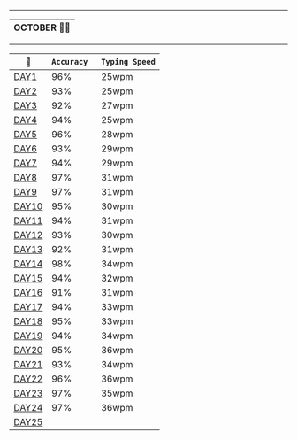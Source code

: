 
-------------------------------------------------------------------------------------------------------------------------

  |  OCTOBER 👨‍💻  |  
  |--------------|  

-------------------------------------------------------------------------------------------------------------------------

|  📆  | `Accuracy `| `Typing Speed` |  
|------|----------|---------------| 
| [DAY1](https://github.com/cleanhand/phase-1-Mayurishinde27/blob/main/Typing%20Speed/Speed/7oct2021.md)  | 96% |25wpm
| [DAY2](https://github.com/cleanhand/phase-1-Mayurishinde27/blob/main/Typing%20Speed/Speed/8oct2021.md)  | 93% |25wpm
| [DAY3](https://github.com/cleanhand/phase-1-Mayurishinde27/blob/main/Typing%20Speed/Speed/9oct2021.md)  | 92% |27wpm
| [DAY4](https://github.com/cleanhand/phase-1-Mayurishinde27/blob/main/Typing%20Speed/Speed/10oct2021.md) | 94% |25wpm
| [DAY5](https://github.com/cleanhand/phase-1-Mayurishinde27/blob/main/Typing%20Speed/Speed/11oct2021.md) | 96% |28wpm
| [DAY6](https://github.com/cleanhand/phase-1-Mayurishinde27/blob/main/Typing%20Speed/Speed/12oct2021.md) | 93% |29wpm
| [DAY7](https://github.com/cleanhand/phase-1-Mayurishinde27/blob/main/Typing%20Speed/Speed/13oct2021.md) | 94% |29wpm
| [DAY8](https://github.com/cleanhand/phase-1-Mayurishinde27/blob/main/Typing%20Speed/Speed/14oct2021.md) | 97% |31wpm
| [DAY9](https://github.com/cleanhand/phase-1-Mayurishinde27/blob/main/Typing%20Speed/Speed/15oct2021.md) | 97% |31wpm
| [DAY10](https://github.com/cleanhand/phase-1-Mayurishinde27/blob/main/Typing%20Speed/Speed/16oct2021.md) | 95% |30wpm
| [DAY11](https://github.com/cleanhand/phase-1-Mayurishinde27/blob/main/Typing%20Speed/Speed/17oct2021.md) | 94% |31wpm
| [DAY12](https://github.com/cleanhand/phase-1-Mayurishinde27/blob/main/Typing%20Speed/Speed/18oct2021.md) | 93% |30wpm
| [DAY13](https://github.com/cleanhand/phase-1-Mayurishinde27/blob/main/Typing%20Speed/Speed/19oct2021.md) | 92% |31wpm
| [DAY14](https://github.com/cleanhand/phase-1-Mayurishinde27/blob/main/Typing%20Speed/Speed/20oct2021.md) | 98% |34wpm
| [DAY15](https://github.com/cleanhand/phase-1-Mayurishinde27/blob/main/Typing%20Speed/Speed/21oct2021.md) | 94% |32wpm
| [DAY16](https://github.com/cleanhand/phase-1-Mayurishinde27/blob/main/Typing%20Speed/Speed/22oct2021.md) | 91% |31wpm
| [DAY17](https://github.com/cleanhand/phase-1-Mayurishinde27/blob/main/Typing%20Speed/Speed/23oct2021.md) | 94% |33wpm
| [DAY18](https://github.com/cleanhand/phase-1-Mayurishinde27/blob/main/Typing%20Speed/Speed/24oct2021.md) | 95% |33wpm
| [DAY19](https://github.com/cleanhand/phase-1-Mayurishinde27/blob/main/Typing%20Speed/Speed/25oct2021.md) | 94% |34wpm
| [DAY20](https://github.com/cleanhand/phase-1-Mayurishinde27/blob/main/Typing%20Speed/Speed/26oct2021.md) | 95% |36wpm
| [DAY21](https://github.com/cleanhand/phase-1-Mayurishinde27/blob/main/Typing%20Speed/Speed/27oct2021.md) | 93% |34wpm
| [DAY22](https://github.com/cleanhand/phase-1-Mayurishinde27/blob/main/Typing%20Speed/Speed/28oct2021.md) | 96% |36wpm
| [DAY23](https://github.com/cleanhand/phase-1-Mayurishinde27/blob/main/Typing%20Speed/Speed/29oct2021.md) | 97% |35wpm
| [DAY24](https://github.com/cleanhand/phase-1-Mayurishinde27/blob/main/Typing%20Speed/Speed/30oct2021.md) | 97% |36wpm
| [DAY25]() |  |




